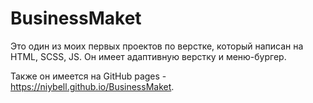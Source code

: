 # BusinessMaket

Это один из моих первых проектов по верстке, который написан на HTML, SCSS, JS. Он имеет адаптивную верстку и меню-бургер. 

Также он имеется на GitHub pages - https://niybell.github.io/BusinessMaket.
